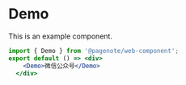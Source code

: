 # Demo

This is an example component.

```jsx
import { Demo } from '@pagenote/web-component';
export default () => <div>
    <Demo>微信公众号</Demo>
  </div>
```

